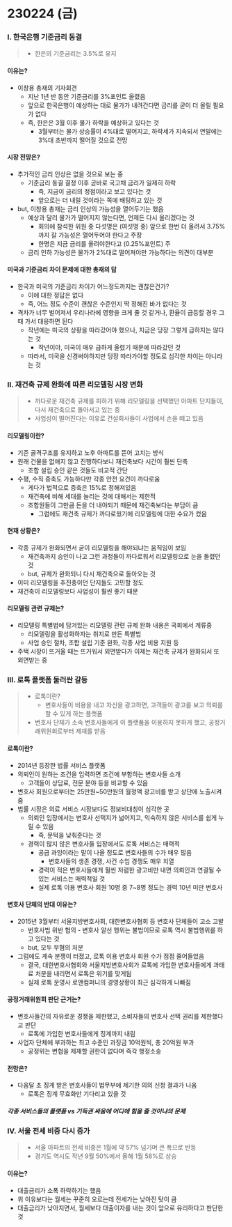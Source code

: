 # 230224 (금)



### Ⅰ. 한국은행 기준금리 동결

> - 한은의 기준금리는 3.5%로 유지



#### 이유는?

- 이창용 총재의 기자회견
  - 지난 1년 반 동안 기준금리를 3%포인트 올렸음
  - 앞으로 한국은행이 예상하는 대로 물가가 내려간다면 금리를 굳이 더 올릴 필요가 없다
  - 즉, 한은은 3월 이후 물가 하락을 예상하고 있다는 것
    - 3월부터는 물가 상승률이 4%대로 떨어지고, 하락세가 지속되서 연말에는 3%대 초반까지 떨어질 것으로 전망



#### 시장 전망은?

- 추가적인 금리 인상은 없을 것으로 보는 중
  - 기준금리 동결 결정 이후 곧바로 국고채 금리가 일제히 하락
    - 즉, 지금이 금리의 정점이라고 보고 있다는 것
    - 앞으로는 더 내릴 것이라는 쪽에 배팅하고 있는 것
- but, 이창용 총재는 금리 인상의 가능성을 열어두기는 했음
  - 예상과 달리 물가가 떨어지지 않는다면, 언제든 다시 올리겠다는 것
    - 회의에 참석한 위원 중 다섯명은 (여섯명 중) 앞으로 한번 더 올려서 3.75%까지 갈 가능성은 열어두어야 한다고 주장
    - 한명은 지금 금리를 올려야한다고 (0.25%포인트) 주
  - 금리 인하 가능성은 물가가 2%대로 떨어져야만 가능하다는 의견이 대부분



#### 미국과 기준금리 차이 문제에 대한 총재의 답

- 한국과 미국의 기준금리 차이가 어느정도까지는 괜찮은건가?
  - 이에 대한 정답은 없다
  - 즉, 어느 정도 수준이 괜찮은 수준인지 딱 정해진 바가 없다는 것
- 격차가 너무 벌어져서 우리나라에 영향을 크게 줄 것 같거나, 환율이 급등할 경우 그때 가서 대응하면 된다
  - 작년에는 미국의 상황을 따라갔어야 했으나, 지금은 당장 그렇게 급하지는 않다는 것
    - 작년이야, 미국이 매우 급하게 올렸기 때문에 따라갔던 것
  - 따라서, 미국을 신경써야하지만 당장 따라가야할 정도로 심각한 차이는 아니라는 것





### Ⅱ. 재건축 규제 완화에 따른 리모델링 시장 변화

> - 까다로운 재건축 규제를 피하기 위해 리모델링을 선택했던 아파트 단지들이, 다시 재건축으로 돌아서고 있는 중
> - 사업성이 떨어진다는 이유로 건설회사들이 사업에서 손을 뗴고 있음



#### 리모델링이란?

- 기존 골격구조를 유지하고 노후 아파트를 뜯어 고치는 방식
- 원래 건물을 없애지 않고 진행하다보니 재건축보다 시간이 훨씬 단축
  - 조합 설립 승인 같은 것들도 비교적 간단
- 수평, 수직 증축도 가능하다만 각종 안전 요건이 까다로움
  - 게다가 법적으로 증축은 15%로 정해져있음
  - 재건축에 비해 세대를 늘리는 것에 대해서는 제한적
  - 조합원들이 그만큼 돈을 더 내야되기 때문에 재건축보다는 부담이 큼
    - 그럼에도 재건축 규제가 까다로웠기에 리모델링에 대한 수요가 컸음



#### 현재 상황은?

- 각종 규제가 완화되면서 굳이 리모델링을 해야되냐는 움직임이 보임
  - 재건축까지 승인이 나고 그런 과정들이 까다로워서 리모델링으로 눈을 돌렸던 것
  - but, 규제가 완화되니 다시 재건축으로 돌아오는 것
- 이미 리모델링을 추진중이던 단지들도 고민할 정도
- 재건축이 리모델링보다 사업성이 훨씬 좋기 때문



#### 리모델링 관련 규제는?

- 리모델링 특별법에 담겨있는 리모델링 관련 규제 완화 내용은 국회에서 계류중
  - 리모델링을 활성화하자는 취지로 만든 특별법
  - 사업 승인 절차, 조합 설립 기준 완화, 각종 사업 비용 지원 등
- 주택 시장이 뜨거울 때는 뜨거워서 외면받다가 이제는 재건축 규제가 완화되서 또 외면받는 중





### Ⅲ. 로톡 플랫폼 둘러싼 갈등

> - 로톡이란?
>   - 변호사들이 비용을 내고 자신을 광고하면, 고객들이 광고를 보고 의뢰를 할 수 있게 하는 플랫폼
> - 변호사 단체가 소속 변호사들에게 이 플랫폼을 이용하지 못하게 했고, 공정거래위원회로부터 제재를 받음



#### 로톡이란?

- 2014년 등장한 법률 서비스 플랫폼
- 의뢰인이 원하는 조건을 입력하면 조건에 부합하는 변호사들 소개
  - 고객들이 상담료, 전문 분야 등을 비교할 수 있음
- 변호사 회원으로부터는 25만원~50만원의 월정액 광고비를 받고 상단에 노출시켜줌
- 법률 시장은 의료 서비스 시장보다도 정보비대칭이 심각한 곳
  - 의뢰인 입장에서는 변호사 선택지가 넓어지고, 익숙하지 않은 서비스를 쉽게 누릴 수 있음
    - 즉, 문턱을 낮춰준다는 것
  - 경력이 많지 않은 변호사들 입장에서도 로톡 서비스는 매력적
    - 공급 과잉이라는 말이 나올 정도로 변호사들의 수가 매우 많음
      - 변호사들의 생존 경쟁, 사건 수임 경쟁도 매우 치열
    - 경력이 적은 변호사들에게 훨씬 저렴한 광고비만 내면 의뢰인과 연결될 수 있는 서비스는 매력적일 것
    - 실제 로톡 이용 변호사 회원 10명 중 7~8명 정도는 경력 10년 미만 변호사



#### 변호사 단체의 반대 이유는?

- 2015년 3월부터 서울지방변호사회, 대한변호사협회 등 변호사 단체들이 고소 고발
  - 번호사법 위반 혐의 - 변호사 알선 행위는 불법이므로 로톡 역시 불법행위를 하고 있다는 것
  - but, 모두 무혐의 처분
- 그럼에도 계속 분쟁이 터졌고, 로톡 이용 변호사 회원 수가 점점 줄어들었음
  - 결국, 대한변호사협회와 서울지방변호사회가 로톡에 가입한 변호사들에게 과태료 처분을 내리면서 로톡은 위기를 맞게됨
  - 실제 로톡 운영사 로앤컴퍼니의 경영상황이 최근 심각하게 나빠짐



#### 공정거래위원회 판단 근거는?

- 변호사들간의 자유로운 경쟁을 제한했고, 소비자들의 변호사 선택 권리를 제한했다고 판단
  - 로톡에 가입한 변호사들에게 징계까지 내림
- 사업자 단체에 부과하는 최고 수준인 과징금 10억원씩, 총 20억원 부과
  - 공정위는 변협을 제재할 권한이 없다며 즉각 행정소송



#### 전망은?

- 다음달 초 징계 받은 변호사들이 법무부에 제기한 의의 신청 결과가 나옴
  - 로톡은 징계 무효화만 기다리고 있을 것



##### 각종 서비스들의 플랫폼 vs 기득권 싸움에 어디에 힘을 줄 것이냐의 문제



### Ⅳ. 서울 전세 비중 다시 증가

> - 서울 아파트의 전세 비중은 1월에 약 57% 넘기며 큰 폭으로 반등
> - 경기도 역시도 작년 9월 50%에서 올해 1월 58%로 상승



#### 이유는?

- 대출금리가 소폭 하락하기는 했음
- 위 이유보다는 월세는 꾸준히 오르는데 전세가는 낮아진 탓이 큼
- 대출금리가 낮아지면서, 월세보다 대출이자를 내는 것이 앞으로 유리하다고 판단한 것



